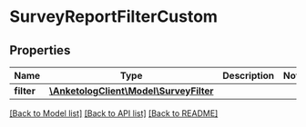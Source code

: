 # SurveyReportFilterCustom

## Properties
Name | Type | Description | Notes
------------ | ------------- | ------------- | -------------
**filter** | [**\AnketologClient\Model\SurveyFilter**](SurveyFilter.md) |  | 

[[Back to Model list]](../README.md#documentation-for-models) [[Back to API list]](../README.md#documentation-for-api-endpoints) [[Back to README]](../README.md)


